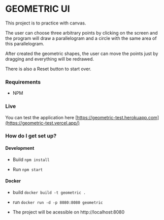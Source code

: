 # GEOMETRIC UI #

This project is to practice with canvas.

The user can choose three arbitrary points by clicking on the screen and the program will draw a parallelogram
and a circle with the same area of this parallelogram.

After created the geometric shapes, the user can move the points just by dragging and everything will be redrawed.

There is also a Reset button to start over.

### Requirements

- NPM

### Live

You can test the application here [https://geometric-test.herokuapp.com](https://geometric-test.vercel.app/)

### How do I get set up? ###

#### Development

- Build
`npm install`

- Run
`npm start`

#### Docker

- build
`docker build -t geometric .`

- run
`docker run -d -p 8080:8080 geometric`

- The project will be acessible on http://localhost:8080
